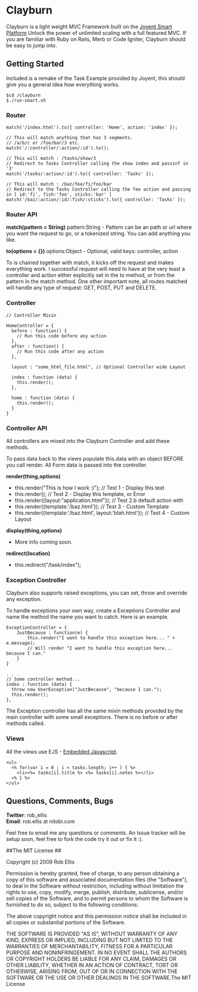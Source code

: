 # Clayburn #

Clayburn is a light weight MVC Framework built on the [Joyent Smart Platform](http://becoming.smart.joyent.com/index.html ) Unlock the power of unlimited scaling with a full featured MVC.
If you are familiar with Ruby on Rails, Merb or Code Igniter, Clayburn should be easy to jump into.

## Getting Started ##

Included is a remake of the Task Example provided by Joyent, this should give you a general idea how everything works.

    $cd /clayburn
    $./run-smart.sh

### Router ###

    match('/index.html').to({ controller: 'Home', action: 'index' });

    // This will match anything that has 3 segments.
    // /a/b/c or /foo/bar/3 etc.
    match('/:controller/:action/:id').to();

    // This will match : /tasks/show/3
    // Redirect to Tasks Controller calling the show index and passinf in '3'
    match('/tasks/:action/:id').to({ controller: 'Tasks' });

    // This will match : /baz/fee/fi/foo/bar
    // Redirect to the Tasks Controller calling the fee action and passing in [ id:'fi', fish:'foo', sticks:'bar' ]
    match('/baz/:action/:id/:fish/:sticks').to({ controller: 'Tasks' });

    
### Router API ###
**match(pattern = String)**
pattern:String - Pattern can be an path or url where you want the request to go, or a tokenized string. You can add anything you like.
    
**to(options = {})** 
options:Object - Optional, valid keys: controller, action

To is chained together with match, it kicks off the request and makes everything work.
I successful request will need to have at the very least a controller and action either explicitly set in the to method, or from the pattern in the match method.
One other important note, all routes matched will handle any type of request: GET, POST, PUT and DELETE.
    
### Controller ###
  
    // Controller Mixin
  
    HomeController = {
      before : function() {
        // Run this code before any action
      },
      after : function() {
        // Run this code after any action
      },
      
      layout : "some_html_file.html", // Optional Controller wide Layout
      
      index : function (data) {  
        this.render();
      },

      home : function (data) {    
        this.render();
      }    
    }
    
### Controller API ###

All controllers are mixed into the Clayburn Controller and add these methods.

To pass data back to the views populate this.data with an object BEFORE you call render.
All Form data is passed into the controller.

**render(thing,options)**

- this.render("This is how I work :)");                     // Test 1 - Display this text
- this.render();                                            // Test 2 - Display this template, or Error
- this.render({layout:"application.html"});                 // Test 2.b default action with 
- this.render({template:'/baz.html'});                      // Test 3 - Custom Template 
- this.render({template:'/baz.html', layout:'blah.html'});  // Test 4 - Custom Layout

**display(thing,options)**

- More info coming soon.

**redirect(location)**

- this.redirect("/task/index");
  
### Exception Controller ###
Clayburn also supports raised exceptions, you can set, throw and override any exception.

To handle exceptions your own way, create a Exceptions Controller and name the method the name you want to catch.
Here is an example.

    ExceptionController = {
        JustBecause : function(e) {
            this.render("I want to handle this exception here... " + e.message);
            // Will render "I want to handle this exception here... because I can."
        }
    }
    
    . . . 
    // Some controller method...
    index : function (data) {  
      throw new UserException("JustBecause", "because I can.");      
      this.render();
    },

The Exception controller has all the same mixin methods provided by the main controller with some small exceptions. There is no before or after methods called.
  
### Views ###

All the views use EJS - [Embedded Javascript](http://embeddedjs.com/).

    <ul>
      <% for(var i = 0 ; i < tasks.length; i++ ) { %>
        <li><%= tasks[i].title %> <%= tasks[i].notes %></li>
      <% } %>
    </ul>
  

## Questions, Comments, Bugs ##

**Twitter**: rob_ellis    
**Email**: rob.ellis at nitobi.com

Feel free to email me any questions or comments. An Issue tracker will be setup soon, feel free to fork the code try it out or fix it :).


##The MIT License ##

Copyright (c) 2009 Rob Ellis

Permission is hereby granted, free of charge, to any person obtaining a copy of this software and associated documentation files (the "Software"), to deal in the Software without restriction, including without limitation the rights to use, copy, modify, merge, publish, distribute, sublicense, and/or sell copies of the Software, and to permit persons to whom the Software is furnished to do so, subject to the following conditions:

The above copyright notice and this permission notice shall be included in all copies or substantial portions of the Software.

THE SOFTWARE IS PROVIDED "AS IS", WITHOUT WARRANTY OF ANY KIND, EXPRESS OR IMPLIED, INCLUDING BUT NOT LIMITED TO THE WARRANTIES OF MERCHANTABILITY, FITNESS FOR A PARTICULAR PURPOSE AND NONINFRINGEMENT. IN NO EVENT SHALL THE AUTHORS OR COPYRIGHT HOLDERS BE LIABLE FOR ANY CLAIM, DAMAGES OR OTHER LIABILITY, WHETHER IN AN ACTION OF CONTRACT, TORT OR OTHERWISE, ARISING FROM, OUT OF OR IN CONNECTION WITH THE SOFTWARE OR THE USE OR OTHER DEALINGS IN THE SOFTWARE.The MIT License
